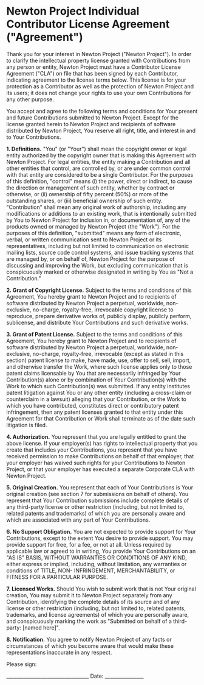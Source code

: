 # Newton Project Individual Contributor License Agreement ("Agreement") 

Thank you for your interest in Newton Project ("Newton Project"). In order to clarify the intellectual property license granted with Contributions from any person or entity, Newton Project must have a Contributor License Agreement ("CLA") on file that has been signed by each Contributor, indicating agreement to the license terms below. This license is for your protection as a Contributor as well as the protection of Newton Project and its users; it does not change your rights to use your own Contributions for any other purpose.

You accept and agree to the following terms and conditions for Your present and future Contributions submitted to Newton Project. Except for the license granted herein to Newton Project and recipients of software distributed by Newton Project, You reserve all right, title, and interest in and to Your Contributions.

**1. Definitions.** "You" (or "Your") shall mean the copyright owner or legal entity authorized by the copyright owner that is making this Agreement with Newton Project. For legal entities, the entity making a Contribution and all other entities that control, are controlled by, or are under common control with that entity are considered to be a single Contributor. For the purposes of this definition, "control" means (i) the power, direct or indirect, to cause the direction or management of such entity, whether by contract or otherwise, or (ii) ownership of fifty percent (50%) or more of the outstanding shares, or (iii) beneficial ownership of such entity. "Contribution" shall mean any original work of authorship, including any modifications or additions to an existing work, that is intentionally submitted by You to Newton Project for inclusion in, or documentation of, any of the products owned or managed by Newton Project (the "Work"). For the purposes of this definition, "submitted" means any form of electronic, verbal, or written communication sent to Newton Project or its representatives, including but not limited to communication on electronic mailing lists, source code control systems, and issue tracking systems that are managed by, or on behalf of, Newton Project for the purpose of discussing and improving the Work, but excluding communication that is conspicuously marked or otherwise designated in writing by You as "Not a Contribution."

**2. Grant of Copyright License.** Subject to the terms and conditions of this Agreement, You hereby grant to Newton Project and to recipients of software distributed by Newton Project a perpetual, worldwide, non-exclusive, no-charge, royalty-free, irrevocable copyright license to reproduce, prepare derivative works of, publicly display, publicly perform, sublicense, and distribute Your Contributions and such derivative works.

**3. Grant of Patent License.** Subject to the terms and conditions of this Agreement, You hereby grant to Newton Project and to recipients of software distributed by Newton Project a perpetual, worldwide, non-exclusive, no-charge, royalty-free, irrevocable (except as stated in this section) patent license to make, have made, use, offer to sell, sell, import, and otherwise transfer the Work, where such license applies only to those patent claims licensable by You that are necessarily infringed by Your Contribution(s) alone or by combination of Your Contribution(s) with the Work to which such Contribution(s) was submitted. If any entity institutes patent litigation against You or any other entity (including a cross-claim or counterclaim in a lawsuit) alleging that your Contribution, or the Work to which you have contributed, constitutes direct or contributory patent infringement, then any patent licenses granted to that entity under this Agreement for that Contribution or Work shall terminate as of the date such litigation is filed.

**4. Authorization.** You represent that you are legally entitled to grant the above license. If your employer(s) has rights to intellectual property that you create that includes your Contributions, you represent that you have received permission to make Contributions on behalf of that employer, that your employer has waived such rights for your Contributions to Newton Project, or that your employer has executed a separate Corporate CLA with Newton Project.

**5. Original Creation.** You represent that each of Your Contributions is Your original creation (see section 7 for submissions on behalf of others). You represent that Your Contribution submissions include complete details of any third-party license or other restriction (including, but not limited to, related patents and trademarks) of which you are personally aware and which are associated with any part of Your Contributions.

**6. No Support Obligation.** You are not expected to provide support for Your Contributions, except to the extent You desire to provide support. You may provide support for free, for a fee, or not at all. Unless required by applicable law or agreed to in writing, You provide Your Contributions on an "AS IS" BASIS, WITHOUT WARRANTIES OR CONDITIONS OF ANY KIND, either express or implied, including, without limitation, any warranties or conditions of TITLE, NON- INFRINGEMENT, MERCHANTABILITY, or FITNESS FOR A PARTICULAR PURPOSE.

**7. Licensed Works.** Should You wish to submit work that is not Your original creation, You may submit it to Newton Project separately from any Contribution, identifying the complete details of its source and of any license or other restriction (including, but not limited to, related patents, trademarks, and license agreements) of which you are personally aware, and conspicuously marking the work as "Submitted on behalf of a third-party: [named here]".

**8. Notification.** You agree to notify Newton Project of any facts or circumstances of which you become aware that would make these representations inaccurate in any respect.

Please sign:

__________________________________ Date: ________________